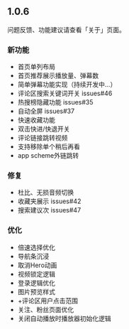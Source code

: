 ## 1.0.6

问题反馈、功能建议请查看「关于」页面。

### 新功能
+ 首页单列布局
+ 首页推荐展示播放量、弹幕数
+ 简单弹幕功能实现（持续开发中...）
+ 评论区搜索关键词开关 issues#46
+ 热搜榜隐藏功能 issues#35
+ 自动全屏 issues#37
+ 快速收藏功能
+ 双击快进/快退开关
+ 评论链接跳转视频
+ 支持移除单个稍后再看
+ app scheme外链跳转

  
### 修复
+ 杜比、无损音频切换
+ 收藏夹展示 issues#42
+ 搜索建议次 issues#47

  
### 优化
+ 倍速选择优化
+ 导航条沉浸
+ 取消Hero动画
+ 视频锁定逻辑
+ 登录逻辑优化
+ 图片预览样式
+ +评论区用户点击范围
+ 关注、粉丝页面优化
+ 关闭自动播放时播放器初始化逻辑
